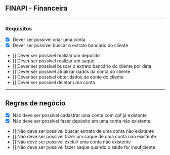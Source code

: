 ## FINAPI - Financeira

---

### Requisitos

- [x] Dever ser possível criar uma conta
- [x] Dever ser possível buscar o extrato bancário do cliente
- [] Dever ser possível realizar um depósito
- [] Dever ser possível realizar um saque
- [] Dever ser possível buscar o extrato bancário do cliente por data
- [] Dever ser possível atualizar dados da conta do cliente
- [] Dever ser possível obter dados da conte do cliente
- [] Dever ser possível deletar uma conta

---

## Regras de negócio

- [x] Não deve ser possível cadastrar uma conta com cpf já existente
- [x] Não deve ser possível fazer depósito em uma conta não existente
- [] Não deve ser possível buscar extrato de uma conta não existente
- [] Não deve ser possível fazer um saque de uma conta não existente
- [] Não deve ser possível excluir uma conta não existente
- [] Não deve ser possível fazer saque quando o saldo for insuficiente
